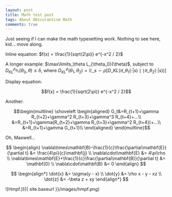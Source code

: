 ```yaml
---
layout: post
title: Math test post
tags: About Obscurantism Math
comments: true
---
```


Just seeing if I can make the math typesetting work.  Nothing to see here, kid... move
along.  

<!-- https://intuitive-theory.com/jekyll-styling-syntax/ -->
<!-- https://hw311.me/en/jekyll/2019/01/23/support-latex-in-jekyll-blog/ -->

Inline equation: $f(x) = \frac{1}{sqrt(2\pi)} e^{-x^2 / 2}$  

A longer example: $\max\limits_\theta L_{\theta_0}(\theta)$, subject to $D_{KL}^{\rho_{\theta_0}}(\theta_0,\theta)\le\delta$, where $D_{KL}^\rho(\theta_1,\theta_2)=\mathbb{E}\_{s\sim\rho}[D\_{KL}(\pi\_{\theta_1}(\cdot\vert s)\mid\mid\pi\_{\theta_2}(\cdot\vert s))]$  

Display equation:  

$$f(x) = \frac{1}{sqrt(2\pi)} e^{-x^2 / 2}$$  

Another:  

$$\begin{multline}
\shoveleft
\begin{aligned}
G_t&=R_{t+1}+\gamma R_{t+2}+\gamma^2 R_{t+3}+\gamma^3 R_{t+4}+...\\
&=R_{t+1}+\gamma(R_{t+2}+\gamma R_{t+3}+\gamma^2 R_{t+4})+...\\
&=R_{t+1}+\gamma G_{t+1}\\
\end{aligned}
\end{multline}$$  

Oh, Maxwell...  

$$
\begin{align}
  \nabla\times\mathbf{B}-\frac{1}{c}\frac{\partial\mathbf{E}}{\partial t} &= \frac{4\pi}{c}\mathbf{j} \\
  \nabla\cdot\mathbf{E} &= 4\pi\rho \\
  \nabla\times\mathbf{E}+\frac{1}{c}\frac{\partial\mathbf{B}}{\partial t} &= \mathbf{0} \\
  \nabla\cdot\mathbf{B} &= 0
\end{align}
$$

$$
\begin{align*}
  \dot{x} &= \sigma(y - x) \\
  \dot{y} &= \rho x - y - xz \\
  \dot{z} &= -\beta z + xy
\end{align*}
$$

![Hmpf.]({{ site.baseurl }}/images/hmpf.png)
